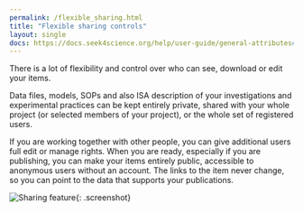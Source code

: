 ```yaml
---
permalink: /flexible_sharing.html
title: "Flexible sharing controls"
layout: single
docs: https://docs.seek4science.org/help/user-guide/general-attributes#sharing
---
```


There is a lot of flexibility and control over who can see, download or edit your items.

Data files, models, SOPs and also ISA description of your investigations and experimental practices can be kept entirely private, shared with your whole project (or selected members of your project), or the whole set of registered users.

If you are working together with other people, you can give additional users full edit or manage rights.
When you are ready, especially if you are publishing, you can make your items entirely public, accessible to anonymous users without an account. The links to the item never change, so you can point to the data that supports your publications.



![Sharing feature](/assets/images/Sharing-feature.png){: .screenshot}